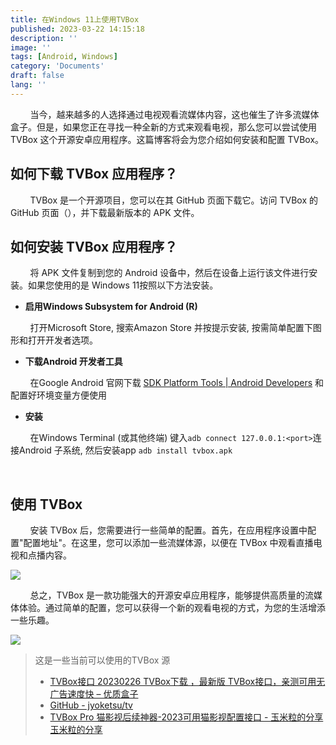 ```yaml
---
title: 在Windows 11上使用TVBox
published: 2023-03-22 14:15:18
description: ''
image: ''
tags: [Android, Windows]
category: 'Documents'
draft: false 
lang: ''
---
```


        当今，越来越多的人选择通过电视观看流媒体内容，这也催生了许多流媒体盒子。但是，如果您正在寻找一种全新的方式来观看电视，那么您可以尝试使用 TVBox 这个开源安卓应用程序。这篇博客将会为您介绍如何安装和配置 TVBox。

## 如何下载 TVBox 应用程序？

        TVBox 是一个开源项目，您可以在其 GitHub 页面下载它。访问 TVBox 的 GitHub 页面（[](https://github.com/pvqogw/TVBoxOSC/releases)），并下载最新版本的 APK 文件。
        

## 如何安装 TVBox 应用程序？

        将 APK 文件复制到您的 Android 设备中，然后在设备上运行该文件进行安装。如果您使用的是 Windows 11按照以下方法安装。

* __启用Windows Subsystem for Android (R)__

        打开Microsoft Store, 搜索Amazon Store 并按提示安装, 按需简单配置下图形和打开开发者选项。

* __下载Android 开发者工具__

        在Google Android 官网下载 [SDK Platform Tools | Android Developers](https://developer.android.google.cn/studio/releases/platform-tools) 和配置好环境变量方便使用

* __安装__

        在Windows Terminal (或其他终端) 键入`adb connect 127.0.0.1:<port>`连接Android 子系统, 然后安装app `adb install tvbox.apk`

 

## 使用 TVBox

        安装 TVBox 后，您需要进行一些简单的配置。首先，在应用程序设置中配置"配置地址"。在这里，您可以添加一些流媒体源，以便在 TVBox 中观看直播电视和点播内容。

![](https://cdn.staticaly.com/gh/jianlongliu/pictures@jianlongliu.github.io/H8cE2d.6j08nyd6b4ao.webp)

        总之，TVBox 是一款功能强大的开源安卓应用程序，能够提供高质量的流媒体体验。通过简单的配置，您可以获得一个新的观看电视的方式，为您的生活增添一些乐趣。

![](https://cdn.staticaly.com/gh/jianlongliu/pictures@jianlongliu.github.io/Screenshot-2024-03-22-173520.1wtrj3n1ffb4.webp)

> 这是一些当前可以使用的TVBox 源
> 
> * [TVBox接口 20230226 TVBox下载 ，最新版 TVBox接口，亲测可用无广告速度快 – 优质盒子](https://uzbox.com/tech/tvbox-jiekou.html)
> * [GitHub - jyoketsu/tv](https://github.com/jyoketsu/tv)
> * [TVBox Pro 猫影视后续神器-2023可用猫影视配置接口 - 玉米粒的分享玉米粒的分享](https://yimili.net/tvbox-2022/)
